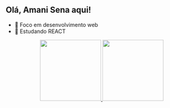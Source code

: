 ## Olá, Amani Sena aqui!

- 🔭 Foco em desenvolvimento web
- 🌱 Estudando REACT

<div align="center">
  <a href="https://github.com/Amani-Sena">
  <img height="160em" src="https://github-readme-stats.vercel.app/api?username=Amani-Sena&show_icons=true&theme=dark&include_all_commits=true&count_private=true"/>
  <img height="160em"" src="https://github-readme-stats.vercel.app/api/top-langs/?username=Amani-Sena&layout=compact&langs_count=7&theme=dark"/>
</div>

